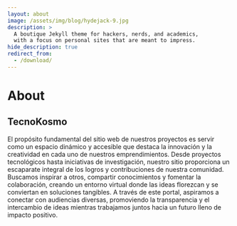 ```yaml
---
layout: about
image: /assets/img/blog/hydejack-9.jpg
description: >
  A boutique Jekyll theme for hackers, nerds, and academics,
  with a focus on personal sites that are meant to impress.
hide_description: true
redirect_from:
  - /download/
---
```


# About

<!--author-->

## TecnoKosmo ##

El propósito fundamental del sitio web de nuestros proyectos es servir como un espacio dinámico y accesible que destaca la innovación y la creatividad en cada uno de nuestros emprendimientos. Desde proyectos tecnológicos hasta iniciativas de investigación, nuestro sitio proporciona un escaparate integral de los logros y contribuciones de nuestra comunidad. Buscamos inspirar a otros, compartir conocimientos y fomentar la colaboración, creando un entorno virtual donde las ideas florezcan y se conviertan en soluciones tangibles. A través de este portal, aspiramos a conectar con audiencias diversas, promoviendo la transparencia y el intercambio de ideas mientras trabajamos juntos hacia un futuro lleno de impacto positivo.



